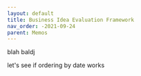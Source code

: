 ```yaml
---
layout: default
title: Business Idea Evaluation Framework
nav_order: -2021-09-24
parent: Memos
---
```


blah baldj 

let's see if ordering by date works
